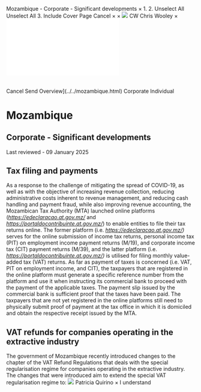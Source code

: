 Mozambique - Corporate - Significant developments
×
1.
2.
Unselect All
Unselect All
3.
Include Cover Page
Cancel
×
×
![](../../-/media/world-wide-tax-summaries/attachments/global---chris-wooley.ashx%3Frev=ac5e5f3223b34096b1afc2a6009c7320&revision=ac5e5f32-23b3-4096-b1af-c2a6009c7320&hash=859B7ADC84DC2CBEC9760E9E6EE7DE6D0A8BFCDF)
CW
Chris Wooley
×
![](significant-developments.html)
######
Cancel
Send
Overview](../../mozambique.html)
Corporate
Individual
# Mozambique
## Corporate - Significant developments
Last reviewed - 09 January 2025
## Tax filing and payments
As a response to the challenge of mitigating the spread of COVID-19, as well as with the objective of increasing revenue collection, reducing administrative costs inherent to revenue management, and reducing cash handling and payment fraud, while also improving revenue accounting, the Mozambican Tax Authority (MTA) launched online platforms (*<https://edeclaracao.at.gov.mz/>* and *<https://portaldocontribuinte.at.gov.mz/>*) to enable entities to file their tax returns online.
The former platform (i.e. *<https://edeclaracao.at.gov.mz/>)* serves for the online submission of income tax returns, personal income tax (PIT) on employment income payment returns (M/19), and corporate income tax (CIT) payment returns (M/39), and the latter platform (i.e. *<https://portaldocontribuinte.at.gov.mz/>)* is utilised for filing monthly value-added tax (VAT) returns.
As far as payment of taxes is concerned (i.e. VAT, PIT on employment income, and CIT), the taxpayers that are registered in the online platform must generate a specific reference number from the platform and use it when instructing its commercial bank to proceed with the payment of the applicable taxes. The payment slip issued by the commercial bank is sufficient proof that the taxes have been paid. The taxpayers that are not yet registered in the online platforms still need to physically submit proof of payment at the tax office in which it is domiciled and obtain the respective receipt issued by the MTA.
## VAT refunds for companies operating in the extractive industry
The government of Mozambique recently introduced changes to the chapter of the VAT Refund Regulations that deals with the special regularisation regime for companies operating in the extractive industry. The changes that were introduced aim to extend the special VAT regularisation regime to:
![](../../-/media/world-wide-tax-summaries/mozambiquepatricia-quirinomozambique--patricia-quirinojpg20230531164755698.ashx%3Frev=7d929b2f6af64746a2f357e1b1218d3e&revision=7d929b2f-6af6-4746-a2f3-57e1b1218d3e&hash=DB076B0104E9F2AEC03B54960EE757B8BEB0C93B)
Patricia Quirino
×
I understand
